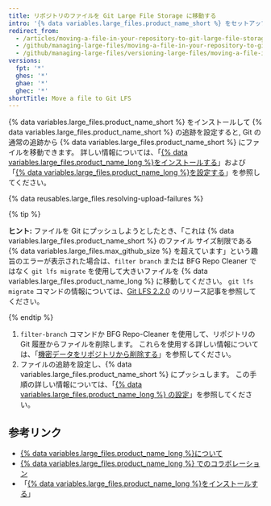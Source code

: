 ```yaml
---
title: リポジトリのファイルを Git Large File Storage に移動する
intro: '{% data variables.large_files.product_name_short %} をセットアップしてあり、{% data variables.large_files.product_name_short %} で追跡する必要があるファイルがすでにリポジトリにある場合は、まずそれをリポジトリから削除する必要があります。'
redirect_from:
  - /articles/moving-a-file-in-your-repository-to-git-large-file-storage
  - /github/managing-large-files/moving-a-file-in-your-repository-to-git-large-file-storage
  - /github/managing-large-files/versioning-large-files/moving-a-file-in-your-repository-to-git-large-file-storage
versions:
  fpt: '*'
  ghes: '*'
  ghae: '*'
  ghec: '*'
shortTitle: Move a file to Git LFS
---
```


{% data variables.large_files.product_name_short %} をインストールして {% data variables.large_files.product_name_short %} の追跡を設定すると, Git の通常の追跡から {% data variables.large_files.product_name_short %} にファイルを移動できます。 詳しい情報については、「[{% data variables.large_files.product_name_long %}をインストールする](/github/managing-large-files/installing-git-large-file-storage)」および「[{% data variables.large_files.product_name_long %}を設定する](/github/managing-large-files/configuring-git-large-file-storage)」を参照してください。

{% data reusables.large_files.resolving-upload-failures %}

{% tip %}

**ヒント:** ファイルを Git にプッシュしようとしたとき、「これは {% data variables.large_files.product_name_short %} のファイル サイズ制限である {% data variables.large_files.max_github_size %} を超えています」という趣旨のエラーが表示された場合は、`filter branch` または BFG Repo Cleaner ではなく `git lfs migrate` を使用して大きいファイルを {% data variables.large_files.product_name_long %} に移動してください。 `git lfs migrate` コマンドの情報については、[Git LFS 2.2.0](https://github.com/blog/2384-git-lfs-2-2-0-released) のリリース記事を参照してください。

{% endtip %}

1.  `filter-branch` コマンドか BFG Repo-Cleaner を使用して、リポジトリの Git 履歴からファイルを削除します。 これらを使用する詳しい情報については、「[機密データをリポジトリから削除する](/articles/removing-sensitive-data-from-a-repository)」を参照してください。
2. ファイルの追跡を設定し、{% data variables.large_files.product_name_short %} にプッシュします。 この手順の詳しい情報については、「[{% data variables.large_files.product_name_long %} の設定](/articles/configuring-git-large-file-storage)」を参照してください。

## 参考リンク

- [{% data variables.large_files.product_name_long %}について](/articles/about-git-large-file-storage)
- [{% data variables.large_files.product_name_long %} でのコラボレーション](/articles/collaboration-with-git-large-file-storage/)
- 「[{% data variables.large_files.product_name_long %}をインストールする](/articles/installing-git-large-file-storage)」
